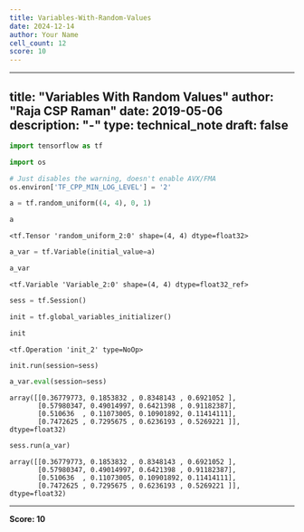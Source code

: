 ```yaml
---
title: Variables-With-Random-Values
date: 2024-12-14
author: Your Name
cell_count: 12
score: 10
---
```


---
title: "Variables With Random Values"
author: "Raja CSP Raman"
date: 2019-05-06
description: "-"
type: technical_note
draft: false
---

```python
import tensorflow as tf

import os

# Just disables the warning, doesn't enable AVX/FMA
os.environ['TF_CPP_MIN_LOG_LEVEL'] = '2'
```


```python
a = tf.random_uniform((4, 4), 0, 1)
```


```python
a
```




    <tf.Tensor 'random_uniform_2:0' shape=(4, 4) dtype=float32>




```python
a_var = tf.Variable(initial_value=a)
```


```python
a_var
```




    <tf.Variable 'Variable_2:0' shape=(4, 4) dtype=float32_ref>




```python
sess = tf.Session()
```


```python
init = tf.global_variables_initializer()
```


```python
init
```




    <tf.Operation 'init_2' type=NoOp>




```python
init.run(session=sess)
```


```python
a_var.eval(session=sess)
```




    array([[0.36779773, 0.1853832 , 0.8348143 , 0.6921052 ],
           [0.57980347, 0.49014997, 0.6421398 , 0.91182387],
           [0.510636  , 0.11073005, 0.10901892, 0.11414111],
           [0.7472625 , 0.7295675 , 0.6236193 , 0.5269221 ]], dtype=float32)




```python
sess.run(a_var)
```




    array([[0.36779773, 0.1853832 , 0.8348143 , 0.6921052 ],
           [0.57980347, 0.49014997, 0.6421398 , 0.91182387],
           [0.510636  , 0.11073005, 0.10901892, 0.11414111],
           [0.7472625 , 0.7295675 , 0.6236193 , 0.5269221 ]], dtype=float32)




---
**Score: 10**